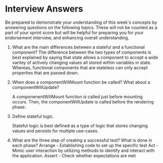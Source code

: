 # Interview Answers
Be prepared to demonstrate your understanding of this week's concepts by answering questions on the following topics. These will not be counted as a part of your sprint score but will be helpful for preparing you for your endorsement interview, and enhancing overall understanding.

1. What are the main differences between a stateful and a functional component?
   The difference between the two types of components is best explained by saying that state allows a component to accept a wide varitey of actively changing values all stored within variables in state. Whereas, functional components that are stateless can only accept properties that are passed down. 

2. When does a componentWillMount function be called? What about a componentWillUpdate?

    A componenentWillMount function is called just before mounting occurs. Then, the componentWillUpdate is called before the rendering phase. 

3. Define stateful logic.

    Stateful logic is best defined as a type of logic that stores changing values and persists for multiple use-cases. 

4. What are the three step of creating a successful test? What is done in each phase?
Arrange - Establishing code to set up the specific test
Act - Mimic user interaction by utilizing methods to identify and interact with the application.
Assert - Check whether expectations are met
